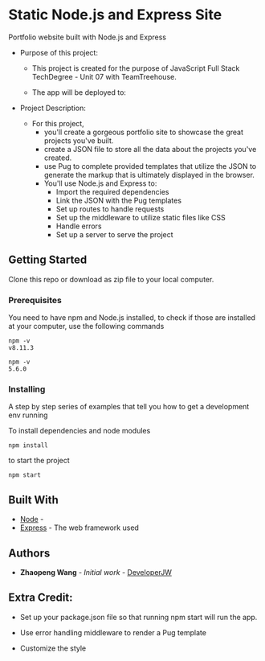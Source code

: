 # Static Node.js and Express Site

Portfolio website built with Node.js and Express
- Purpose of this project: 

  - This project is created for the purpose of JavaScript Full Stack TechDegree - Unit 07 with TeamTreehouse. 
  
  - The app will be deployed to: 
  
- Project Description:
  - For this project, 
    - you'll create a gorgeous portfolio site to showcase the great projects you've built.
    - create a JSON file to store all the data about the projects you've created.
    - use Pug to complete provided templates that utilize the JSON to generate the markup that is ultimately displayed in the browser.
    - You'll use Node.js and Express to:
        - Import the required dependencies
        - Link the JSON with the Pug templates
        - Set up routes to handle requests
        - Set up the middleware to utilize static files like CSS
        - Handle errors
        - Set up a server to serve the project

## Getting Started

Clone this repo or download as zip file to your local computer.

### Prerequisites

You need to have npm and Node.js installed, 
to check if those are installed at your computer, use the following commands

```
npm -v
v8.11.3

npm -v
5.6.0
```

### Installing

A step by step series of examples that tell you how to get a development env running

To install dependencies and node modules

```
npm install
```

to start the project

```
npm start
```



## Built With

* [Node](http://www.dropwizard.io/1.0.2/docs/) - 
* [Express](https://maven.apache.org/) - The web framework used


## Authors

* **Zhaopeng Wang** - *Initial work* - [DeveloperJW](https://github.com/DeveloperJW)


Extra Credit:
-
- Set up your package.json file so that running npm start will run the app.
    
- Use error handling middleware to render a Pug template
    
- Customize the style